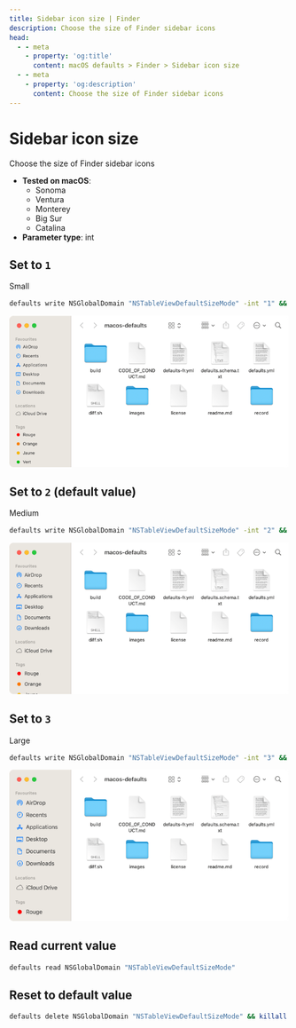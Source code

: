 ```yaml
---
title: Sidebar icon size | Finder
description: Choose the size of Finder sidebar icons
head:
  - - meta
    - property: 'og:title'
      content: macOS defaults > Finder > Sidebar icon size
  - - meta
    - property: 'og:description'
      content: Choose the size of Finder sidebar icons
---
```


# Sidebar icon size

Choose the size of Finder sidebar icons

<!-- break lists -->

- **Tested on macOS**:
  - Sonoma
  - Ventura
  - Monterey
  - Big Sur
  - Catalina
- **Parameter type**: int

## Set to `1`

Small

```bash
defaults write NSGlobalDomain "NSTableViewDefaultSizeMode" -int "1" && killall Finder
```

<img
  src="./images/NSTableViewDefaultSizeMode/1.png"
  alt="Example output with value set to 1"
  width="740" height="415" style="height: auto"
/>

## Set to `2` (default value)

Medium

```bash
defaults write NSGlobalDomain "NSTableViewDefaultSizeMode" -int "2" && killall Finder
```

<img
  src="./images/NSTableViewDefaultSizeMode/2.png"
  alt="Example output with value set to 2"
  width="740" height="415" style="height: auto"
/>

## Set to `3`

Large

```bash
defaults write NSGlobalDomain "NSTableViewDefaultSizeMode" -int "3" && killall Finder
```

<img
  src="./images/NSTableViewDefaultSizeMode/3.png"
  alt="Example output with value set to 3"
  width="740" height="415" style="height: auto"
/>

## Read current value

```bash
defaults read NSGlobalDomain "NSTableViewDefaultSizeMode"
```

## Reset to default value

```bash
defaults delete NSGlobalDomain "NSTableViewDefaultSizeMode" && killall Finder
```

